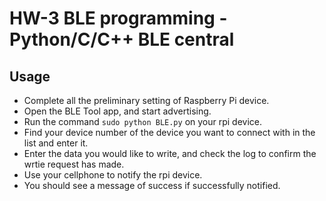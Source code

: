 # HW-3 BLE programming - Python/C/C++ BLE central 
## Usage
- Complete all the preliminary setting of Raspberry Pi device.
- Open the BLE Tool app, and start advertising.
- Run the command ```sudo python BLE.py``` on your rpi device.
- Find your device number of the device you want to connect with in the list and enter it.
- Enter the data you would like to write, and check the log to confirm the wrtie request has made.
- Use your cellphone to notify the rpi device.
- You should see a message of success if successfully notified.
